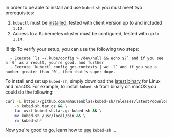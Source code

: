 In order to be able to install and use `kubed-sh` you must meet two prerequisites:

1. `kubectl` must be [installed](https://kubernetes.io/docs/tasks/tools/install-kubectl/), tested with client version up to and included `1.17`.
1. Access to a Kubernetes cluster must be configured, tested with up to `1.14`. 


!!! tip
    To verify your setup, you can use the following two steps:
      
      - Execute `ls ~/.kube/config > /dev/null && echo $?` and if you see a `0` as a result, you're good, and further
      - Execute `kubectl config get-contexts | wc -l` and if you see a number greater than `0`, then that's super dope.

To install and set up `kubed-sh`, simply download the [latest binary](https://github.com/mhausenblas/kubed-sh/releases/latest) for Linux and macOS.
For example, to install `kubed-sh` from binary on macOS you could do the following:

```sh
curl -L https://github.com/mhausenblas/kubed-sh/releases/latest/download/kubed-sh_darwin_amd64.tar.gz \
    -o kubed-sh.tar.gz && \
    tar xvzf kubed-sh.tar.gz kubed-sh && \
    mv kubed-sh /usr/local/bin && \
    rm kubed-sh*
```

Now you're good to go, learn how to [use](../use) `kubed-sh` …